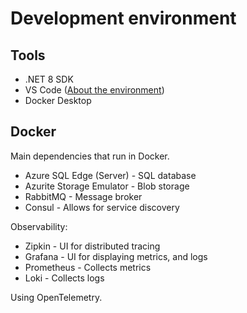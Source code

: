 # Development environment

## Tools

* .NET 8 SDK
* VS Code ([About the environment](/docs/development/vs-code.md))
* Docker Desktop

## Docker

Main dependencies that run in Docker.

* Azure SQL Edge (Server) - SQL database
* Azurite Storage Emulator - Blob storage
* RabbitMQ - Message broker
* Consul - Allows for service discovery

Observability:

* Zipkin - UI for distributed tracing
* Grafana - UI for displaying metrics, and logs
* Prometheus - Collects metrics
* Loki - Collects logs

Using OpenTelemetry.